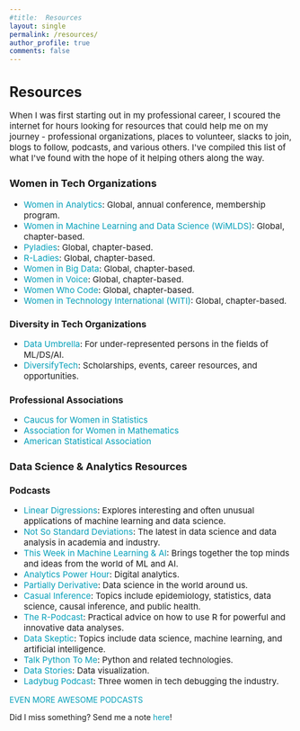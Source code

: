 ```yaml
---
#title:  Resources
layout: single
permalink: /resources/
author_profile: true
comments: false
---
```


<h1 style="font-size:25px;">Resources</h1>
<p style="font-size:15px;">
When I was first starting out in my professional career, I scoured the internet for hours looking for resources that could help me on my journey - professional organizations, places to volunteer, slacks to join, blogs to follow, podcasts, and various others. I've compiled this list of what I've found with the hope of it helping others along the way.
</p>

<h3 style="font-size:18px;">Women in Tech Organizations</h3>
<p style="font-size:15px;">
   <ul style="font-size:15px;">
      <li style="font-size:15px;"><a href="https://womeninanalytics.com" style="text-decoration: none; color:#039fb9">Women in Analytics</a>: Global, annual conference, membership program. </li>
      <li style="font-size:15px;"><a href="https://wimdls.org" style="text-decoration: none; color:#039fb9">Women in Machine Learning and Data Science (WiMLDS)</a>: Global, chapter-based. </li>
      <li style="font-size:15px;"><a href="https://pyladies.com/" style="text-decoration: none; color:#039fb9">Pyladies</a>: Global, chapter-based.</li>
      <li style="font-size:15px;"><a href="https://rladies.org/" style="text-decoration: none; color:#039fb9">R-Ladies</a>: Global, chapter-based. </li>
      <li style="font-size:15px;"><a href="https://www.womeninbigdata.org/" style="text-decoration: none; color:#039fb9">Women in Big Data</a>: Global, chapter-based. </li>
        <li style="font-size:15px;"><a href="https://womeninvoice.org/" style="text-decoration: none; color:#039fb9">Women in Voice</a>: Global, chapter-based.</li>
       <li style="font-size:15px;"><a href="https://www.womenwhocode.com/" style="text-decoration: none; color:#039fb9">Women Who Code</a>: Global, chapter-based. </li>
       <li style="font-size:15px;"><a href="https://witi.com/" style="text-decoration: none; color:#039fb9">Women in Technology International (WITI)</a>: Global, chapter-based. </li>
   </ul>
</p>

<h3 style="font-size:16px;">Diversity in Tech Organizations</h3>
<p style="font-size:15px;">
   <ul style="font-size:15px;">
      <li style="font-size:15px;"><a href="https://www.dataumbrella.org/" style="text-decoration: none; color:#039fb9">Data Umbrella</a>: For under-represented persons in the fields of ML/DS/AI.</li>
      <li style="font-size:15px;"><a href="https://www.diversifytech.co/" style="text-decoration: none; color:#039fb9">DiversifyTech</a>: Scholarships, events, career resources, and opportunities.</li>
   </ul>
</p>

<h3 style="font-size:16px;">Professional Associations</h3>
<p style="font-size:15px;">
   <ul style="font-size:15px;">
      <li style="font-size:15px;"><a href="https://cwstat.org/" style="text-decoration: none; color:#039fb9">Caucus for Women in Statistics</a></li>
      <li style="font-size:15px;"><a href="https://awm-math.org/" style="text-decoration: none; color:#039fb9">Association for Women in Mathematics</a></li>
      <li style="font-size:15px;"><a href="https://www.amstat.org/" style="text-decoration: none; color:#039fb9">American Statistical Association</a></li>
   </ul>
</p>


<h2 style="font-size:18px;">
   Data Science & Analytics Resources
</h2>

<h3 style="font-size:16px;">
  Podcasts
</h3>
<p style="font-size:15px;">
   <ul style="font-size:15px;">
      <li style="font-size:15px;"><a href="http://lineardigressions.com/" style="text-decoration: none; color:#039fb9">Linear Digressions</a>: Explores interesting and often unusual applications of machine learning and data science.</li>
       <li style="font-size:15px;"><a href="https://nssdeviations.com/" style="text-decoration: none; color:#039fb9">Not So Standard Deviations</a>: The latest in data science and data analysis in academia and industry.</li>
      <li style="font-size:15px;"><a href="https://twimlai.com/" style="text-decoration: none; color:#039fb9">This Week in Machine Learning & AI</a>: Brings together the top minds and ideas from the world of ML and AI.</li>
      <li style="font-size:15px;"><a href="https://analyticshour.io/" style="text-decoration: none; color:#039fb9">Analytics Power Hour</a>: Digital analytics.</li>
      <li style="font-size:15px;"><a href="http://partiallyderivative.com/" style="text-decoration: none; color:#039fb9">Partially Derivative</a>: Data science in the world around us.</li>
      <li style="font-size:15px;"><a href="https://casualinfer.libsyn.com/" style="text-decoration: none; color:#039fb9">Casual Inference</a>: Topics include epidemiology, statistics, data science, causal inference, and public health.</li>
      <li style="font-size:15px;"><a href="https://r-podcast.org/" style="text-decoration: none; color:#039fb9">The R-Podcast</a>: Practical advice on how to use R for powerful and innovative data analyses.</li>
      <li style="font-size:15px;"><a href="https://dataskeptic.com/" style="text-decoration: none; color:#039fb9">Data Skeptic</a>: Topics include data science, machine learning, and artificial intelligence.</li>
      <li style="font-size:15px;"><a href="https://talkpython.fm/" style="text-decoration: none; color:#039fb9">Talk Python To Me</a>: Python and related technologies.</li>
      <li style="font-size:15px;"><a href="https://datastori.es/" style="text-decoration: none; color:#039fb9">Data Stories</a>: Data visualization.</li>
     <li style="font-size:15px;"><a href="https://www.ladybug.dev/" style="text-decoration: none; color:#039fb9">Ladybug Podcast</a>: Three women in tech debugging the industry.</li>
      </ul>
      <a href="https://github.com/rShetty/awesome-podcasts" style="text-decoration: none; color:#039fb9">EVEN MORE AWESOME PODCASTS</a>
</p>


Did I miss something? Send me a note <a href="https:/laurburke.github.io/contact/" style="text-decoration: none; color:#039fb9">here</a>!
